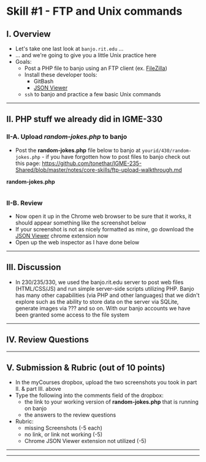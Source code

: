 # Skill #1 - FTP and Unix commands

## I. Overview
- Let's take one last look at `banjo.rit.edu` ...
- ... and we're going to give you a little Unix practice here
- Goals:
  - Post a PHP file to banjo using an FTP client (ex. [FileZilla](https://filezilla-project.org/))
  - Install these developer tools:
    - GitBash
    - [JSON Viewer](https://chrome.google.com/webstore/detail/json-viewer/gbmdgpbipfallnflgajpaliibnhdgobh?hl=en-US)
  - `ssh` to banjo and practice a few basic Unix commands
 
<hr>

## II. PHP stuff we already did in IGME-330

### II-A. Upload *random-jokes.php* to banjo
- Post the **random-jokes.php** file below to banjo at `yourid/430/random-jokes.php` - if you have forgotten how to post files to banjo check out this page: https://github.com/tonethar/IGME-235-Shared/blob/master/notes/core-skills/ftp-upload-walkthrough.md

**random-jokes.php**

```php

```

### II-B. Review

- Now open it up in the Chrome web browser to be sure that it works, it should appear something like the screenshot below
- If your screenshot is not as nicely formatted as mine, go download the [JSON Viewer](https://chrome.google.com/webstore/detail/json-viewer/gbmdgpbipfallnflgajpaliibnhdgobh?hl=en-US) chrome extension now
- Open up the web inspector as I have done below

<hr>

## III. Discussion

- In 230/235/330, we used the banjo.rit.edu server to post web files (HTML/CSS/JS) and run simple server-side scripts utilizing PHP. Banjo has many other capabilities (via PHP and other languages) that we didn't explore such as the ability to store data on the server via SQLite, generate images via ??? and so on. With our banjo accounts we have been granted some access to the file system 


<hr>

## IV. Review Questions
 
<hr>

## V. Submission & Rubric (out of 10 points)
- In the myCourses dropbox, upload the two screenshots you took in part II. & part III. above
- Type the following into the comments field of the dropbox:
  - the link to your working version of **random-jokes.php** that is running on banjo
  - the answers to the review questions
- Rubric:
  - missing Screenshots (-5 each) 
  - no link, or link not working (-5)
  - Chrome JSON Viewer extension not utilized (-5) 


<hr><hr>

